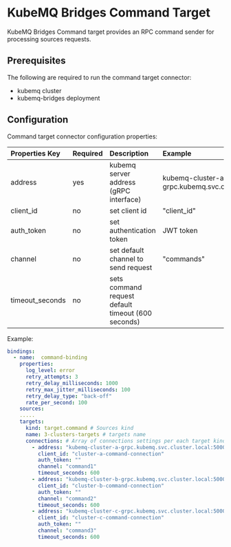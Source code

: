 # KubeMQ Bridges Command Target

KubeMQ Bridges Command target provides an RPC command sender for processing sources requests.

## Prerequisites
The following are required to run the command target connector:

- kubemq cluster
- kubemq-bridges deployment


## Configuration

Command target connector configuration properties:

| Properties Key  | Required | Description                                        | Example                                              |
|:----------------|:---------|:---------------------------------------------------|:-----------------------------------------------------|
| address         | yes      | kubemq server address (gRPC interface)             | kubemq-cluster-a-grpc.kubemq.svc.cluster.local:50000 |
| client_id       | no       | set client id                                      | "client_id"                                          |
| auth_token      | no       | set authentication token                           | JWT token                                            |
| channel | no       | set default channel to send request                |   "commands"                                                   |
| timeout_seconds | no       | sets command request default timeout (600 seconds) |                                                      |


Example:

```yaml
bindings:
  - name:  command-binding 
    properties: 
      log_level: error
      retry_attempts: 3
      retry_delay_milliseconds: 1000
      retry_max_jitter_milliseconds: 100
      retry_delay_type: "back-off"
      rate_per_second: 100
    sources:
    .....
    targets:
      kind: target.command # Sources kind
      name: 3-clusters-targets # targets name 
      connections: # Array of connections settings per each target kind
        - address: "kubemq-cluster-a-grpc.kubemq.svc.cluster.local:50000"
          client_id: "cluster-a-command-connection"
          auth_token: ""
          channel: "command1"
          timeout_seconds: 600
        - address: "kubemq-cluster-b-grpc.kubemq.svc.cluster.local:50000"
          client_id: "cluster-b-command-connection"
          auth_token: ""
          channel: "command2"
          timeout_seconds: 600
        - address: "kubemq-cluster-c-grpc.kubemq.svc.cluster.local:50000"
          client_id: "cluster-c-command-connection"
          auth_token: ""
          channel: "command3"
          timeout_seconds: 600              
```

